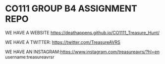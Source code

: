 # CO111 GROUP B4 ASSIGNMENT REPO

WE HAVE A WEBSITE https://deathappens.github.io/CO1111_Treasure_Hunt/


WE HAVE A TWITTER: https://twitter.com/TreasureAVRS


WE HAVE AN INSTAGRAM:https://www.instagram.com/treasureavrs/?hl=en  username:treasureavrsr

